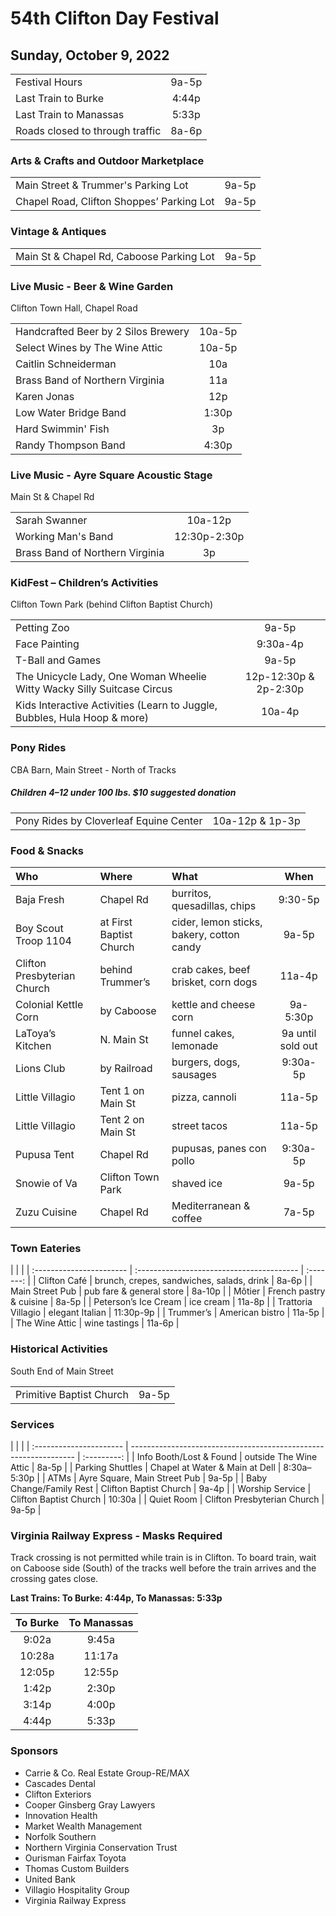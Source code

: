 # 54th Clifton Day Festival

## Sunday, October 9, 2022

| | |
| :------------------------------ | :---: |
| Festival Hours                  | 9a-5p |
| Last Train to Burke             | 4:44p |
| Last Train to Manassas          | 5:33p |
| Roads closed to through traffic | 8a-6p |

### Arts & Crafts and Outdoor Marketplace

| | |
| :---------------------------------------- | :---: |
| Main Street & Trummer's Parking Lot       | 9a-5p |
| Chapel Road, Clifton Shoppes’ Parking Lot | 9a-5p |

### Vintage & Antiques

| | |
| :--------------------------------------- | :---: |
| Main St & Chapel Rd, Caboose Parking Lot | 9a-5p |

### Live Music - Beer & Wine Garden

Clifton Town Hall, Chapel Road

| | |
| :---------------------------------- | :----: |
| Handcrafted Beer by 2 Silos Brewery | 10a-5p |
| Select Wines by The Wine Attic      | 10a-5p |
| Caitlin Schneiderman                | 10a    |
| Brass Band of Northern Virginia     | 11a    |
| Karen Jonas                         | 12p    |
| Low Water Bridge Band               | 1:30p  |
| Hard Swimmin' Fish                  | 3p     |
| Randy Thompson Band                 | 4:30p  |

### Live Music - Ayre Square Acoustic Stage

Main St & Chapel Rd

| | |
| :------------------------------ | :-----------: |
| Sarah Swanner                   | 10a-12p |
| Working Man's Band              | 12:30p-2:30p  |
| Brass Band of Northern Virginia | 3p         |

### KidFest – Children’s Activities

Clifton Town Park (behind Clifton Baptist Church)

| | |
| :----------------------------------------------------------------------- | :-------------------: |
| Petting Zoo                                                              | 9a-5p                 |
| Face Painting                                                            | 9:30a-4p              |
| T-Ball and Games                                                         | 9a-5p                 |
| The Unicycle Lady, One Woman Wheelie Witty Wacky Silly Suitcase Circus   | 12p-12:30p & 2p-2:30p |
| Kids Interactive Activities (Learn to Juggle, Bubbles, Hula Hoop & more) | 10a-4p                |

### Pony Rides

CBA Barn, Main Street - North of Tracks

##### Children 4–12 under 100 lbs. $10 suggested donation

| | |
| :------------------------------------- | :-------------: |
| Pony Rides by Cloverleaf Equine Center | 10a-12p & 1p-3p |

### Food & Snacks

| Who                         | Where                     | What                                         | When              |
| :-------------------------- | :---------                | :------------------------------------------- | :---------------: |
| Baja Fresh                  | Chapel Rd                 | burritos, quesadillas, chips                 | 9:30-5p           |
| Boy Scout Troop 1104        | at First Baptist Church   | cider, lemon sticks, bakery, cotton candy    | 9a-5p             |
| Clifton Presbyterian Church | behind Trummer’s          | crab cakes, beef brisket, corn dogs          | 11a-4p            |
| Colonial Kettle Corn        | by Caboose                | kettle and cheese corn                       | 9a-5:30p          |
| LaToya’s Kitchen            | N. Main St                | funnel cakes, lemonade                       | 9a until sold out |
| Lions Club                  | by Railroad               | burgers, dogs, sausages                      | 9:30a-5p          |
| Little Villagio             | Tent 1 on Main St         | pizza, cannoli                               | 11a-5p            |
| Little Villagio             | Tent 2 on Main St         | street tacos                                 | 11a-5p            |
| Pupusa Tent                 | Chapel Rd                 | pupusas, panes con pollo                     | 9:30a-5p          |
| Snowie of Va                | Clifton Town Park         | shaved ice                                   | 9a-5p             |
| Zuzu Cuisine                | Chapel Rd                 | Mediterranean & coffee                       | 7a-5p             |

### Town Eateries

| | |
| :----------------------- | :---------------------------------------- | :-------: |
| Clifton Café             | brunch, crepes, sandwiches, salads, drink | 8a-6p     |
| Main Street Pub          | pub fare & general store                  | 8a-10p    |
| Môtier                   | French pastry & cuisine                   | 8a-5p     |
| Peterson’s Ice Cream     | ice cream                                 | 11a-8p    |
| Trattoria Villagio       | elegant Italian                           | 11:30p-9p |
| Trummer’s                | American bistro                           | 11a-5p    |
| The Wine Attic           | wine tastings                             | 11a-6p    |

### Historical Activities

South End of Main Street

| | |
| :----------------------- | :-----: |
| Primitive Baptist Church |  9a-5p  |

### Services

| | |
| :---------------------- | ---------------------------------------------------------------- | :---------: |
| Info Booth/Lost & Found | outside The Wine Attic                                           | 8a-5p       |
| Parking Shuttles        | Chapel at Water & Main at Dell                                   | 8:30a–5:30p |
| ATMs                    | Ayre Square, Main Street Pub                                     | 9a-5p       |
| Baby Change/Family Rest | Clifton Baptist Church                                           | 9a-4p       |
| Worship Service         | Clifton Baptist Church                                           | 10:30a      |
| Quiet Room              | Clifton Presbyterian Church                                      | 9a-5p       |

### Virginia Railway Express - Masks Required

Track crossing is not permitted while train is in Clifton.  To board train, wait on Caboose side (South) of the tracks well before the train arrives and the crossing gates close.

__Last Trains: To Burke: 4:44p, To Manassas: 5:33p__

| To Burke | To Manassas |
| :------: | :---------: |
|  9:02a   |  9:45a      |
| 10:28a   | 11:17a      |
| 12:05p   | 12:55p      |
|  1:42p   |  2:30p      |
|  3:14p   |  4:00p      |
|  4:44p   |  5:33p      |


### Sponsors

  - Carrie & Co. Real Estate Group-RE/MAX
  - Cascades Dental
  - Clifton Exteriors
  - Cooper Ginsberg Gray Lawyers
  - Innovation Health
  - Market Wealth Management
  - Norfolk Southern
  - Northern Virginia Conservation Trust
  - Ourisman Fairfax Toyota
  - Thomas Custom Builders
  - United Bank
  - Villagio Hospitality Group
  - Virginia Railway Express
